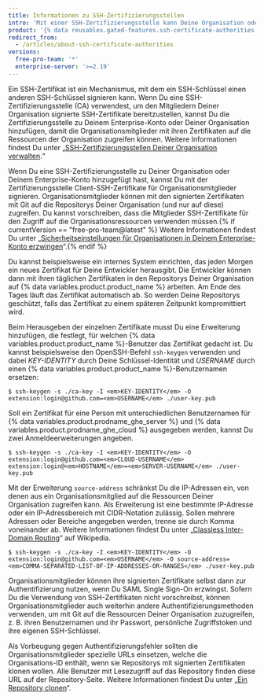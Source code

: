 ```yaml
---
title: Informationen zu SSH-Zertifizierungsstellen
intro: 'Mit einer SSH-Zertifizierungsstelle kann Deine Organisation oder Dein Enterprise-Konto SSH-Zertifikate bereitstellen, mit denen Mitglieder mit Git auf Deine Ressourcen zugreifen können.'
product: '{% data reusables.gated-features.ssh-certificate-authorities %}'
redirect_from:
  - /articles/about-ssh-certificate-authorities
versions:
  free-pro-team: '*'
  enterprise-server: '>=2.19'
---
```


Ein SSH-Zertifikat ist ein Mechanismus, mit dem ein SSH-Schlüssel einen anderen SSH-Schlüssel signieren kann. Wenn Du eine SSH-Zertifizierungsstelle (CA) verwendest, um den Mitgliedern Deiner Organisation signierte SSH-Zertifikate bereitzustellen, kannst Du die Zertifizierungsstelle zu Deinem Enterprise-Konto oder Deiner Organisation hinzufügen, damit die Organisationsmitglieder mit ihren Zertifikaten auf die Ressourcen der Organisation zugreifen können. Weitere Informationen findest Du unter „[SSH-Zertifizierungsstellen Deiner Organisation verwalten](/articles/managing-your-organizations-ssh-certificate-authorities).“

Wenn Du eine SSH-Zertifizierungsstelle zu Deiner Organisation oder Deinem Enterprise-Konto hinzugefügt hast, kannst Du mit der Zertifizierungsstelle Client-SSH-Zertifikate für Organisationsmitglieder signieren. Organisationsmitglieder können mit den signierten Zertifikaten mit Git auf die Repositorys Deiner Organisation (und nur auf diese) zugreifen. Du kannst vorschreiben, dass die Mitglieder SSH-Zertifikate für den Zugriff auf die Organisationsressourcen verwenden müssen.{% if currentVersion == "free-pro-team@latest" %} Weitere Informationen findest Du unter „[Sicherheitseinstellungen für Organisationen in Deinem Enterprise-Konto erzwingen](/articles/enforcing-security-settings-in-your-enterprise-account#managing-your-enterprise-accounts-ssh-certificate-authorities)“.{% endif %}

Du kannst beispielsweise ein internes System einrichten, das jeden Morgen ein neues Zertifikat für Deine Entwickler herausgibt. Die Entwickler können dann mit ihren täglichen Zertifikaten in den Repositorys Deiner Organisation auf {% data variables.product.product_name %} arbeiten. Am Ende des Tages läuft das Zertifikat automatisch ab. So werden Deine Repositorys geschützt, falls das Zertifikat zu einem späteren Zeitpunkt kompromittiert wird.

Beim Herausgeben der einzelnen Zertifikate musst Du eine Erweiterung hinzufügen, die festlegt, für welchen {% data variables.product.product_name %}-Benutzer das Zertifikat gedacht ist. Du kannst beispielsweise den OpenSSH-Befehl `ssh-keygen` verwenden und dabei _KEY-IDENTITY_ durch Deine Schlüssel-Identität und _USERNAME_ durch einen {% data variables.product.product_name %}-Benutzernamen ersetzen:

```shell
$ ssh-keygen -s ./ca-key -I <em>KEY-IDENTITY</em> -O extension:login@github.com=<em>USERNAME</em> ./user-key.pub
```

Soll ein Zertifikat für eine Person mit unterschiedlichen Benutzernamen für {% data variables.product.prodname_ghe_server %} und {% data variables.product.prodname_ghe_cloud %} ausgegeben werden, kannst Du zwei Anmeldeerweiterungen angeben.

```shell
$ ssh-keygen -s ./ca-key -I <em>KEY-IDENTITY</em> -O extension:login@github.com=<em>CLOUD-USERNAME</em> extension:login@<em>HOSTNAME</em>=<em>SERVER-USERNAME</em> ./user-key.pub
```

Mit der Erweiterung `source-address` schränkst Du die IP-Adressen ein, von denen aus ein Organisationsmitglied auf die Ressourcen Deiner Organisation zugreifen kann. Als Erweiterung ist eine bestimmte IP-Adresse oder ein IP-Adressbereich mit CIDR-Notation zulässig. Sollen mehrere Adressen oder Bereiche angegeben werden, trenne sie durch Komma voneinander ab. Weitere Informationen findest Du unter „[Classless Inter-Domain Routing](https://de.wikipedia.org/wiki/Classless_Inter-Domain_Routing)“ auf Wikipedia.

```shell
$ ssh-keygen -s ./ca-key -I <em>KEY-IDENTITY</em> -O extension:login@github.com=<em>USERNAME</em> -O source-address=<em>COMMA-SEPARATED-LIST-OF-IP-ADDRESSES-OR-RANGES</em> ./user-key.pub
```

Organisationsmitglieder können ihre signierten Zertifikate selbst dann zur Authentifizierung nutzen, wenn Du SAML Single Sign-On erzwingst. Sofern Du die Verwendung von SSH-Zertifikaten nicht vorschreibst, können Organisationsmitglieder auch weiterhin andere Authentifizierungsmethoden verwenden, um mit Git auf die Ressourcen Deiner Organisation zuzugreifen, z. B. ihren Benutzernamen und ihr Passwort, persönliche Zugriffstoken und ihre eigenen SSH-Schlüssel.

Als Vorbeugung gegen Authentifizierungsfehler sollten die Organisationsmitglieder spezielle URLs einsetzen, welche die Organisations-ID enthält, wenn sie Repositorys mit signierten Zertifikaten klonen wollen. Alle Benutzer mit Lesezugriff auf das Repository finden diese URL auf der Repository-Seite. Weitere Informationen findest Du unter „[Ein Repository clonen](/articles/cloning-a-repository)“.
